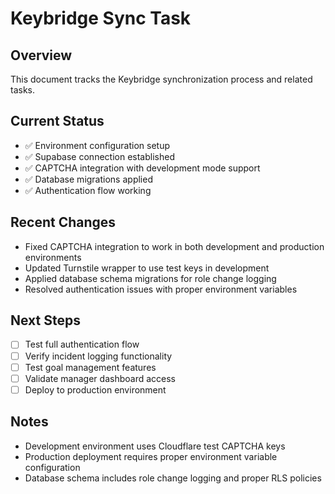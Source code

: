 # Keybridge Sync Task

## Overview
This document tracks the Keybridge synchronization process and related tasks.

## Current Status
- ✅ Environment configuration setup
- ✅ Supabase connection established
- ✅ CAPTCHA integration with development mode support
- ✅ Database migrations applied
- ✅ Authentication flow working

## Recent Changes
- Fixed CAPTCHA integration to work in both development and production environments
- Updated Turnstile wrapper to use test keys in development
- Applied database schema migrations for role change logging
- Resolved authentication issues with proper environment variables

## Next Steps
- [ ] Test full authentication flow
- [ ] Verify incident logging functionality
- [ ] Test goal management features
- [ ] Validate manager dashboard access
- [ ] Deploy to production environment

## Notes
- Development environment uses Cloudflare test CAPTCHA keys
- Production deployment requires proper environment variable configuration
- Database schema includes role change logging and proper RLS policies